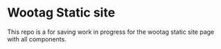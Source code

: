 # Wootag Static site  

This repo is a for saving work in progress for the wootag static site page with all components. 